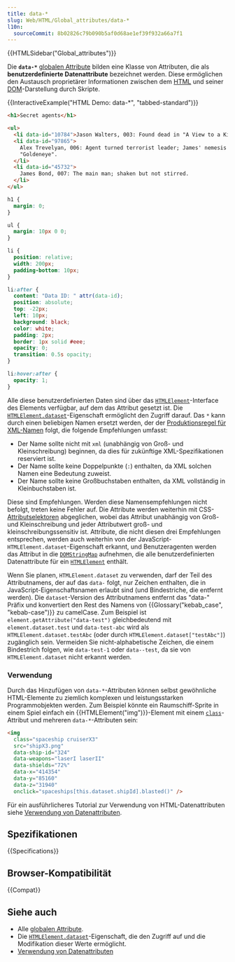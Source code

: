 ```yaml
---
title: data-*
slug: Web/HTML/Global_attributes/data-*
l10n:
  sourceCommit: 8b02826c79b090b5af0d68ae1ef39f932a66a7f1
---
```


{{HTMLSidebar("Global_attributes")}}

Die **`data-*`** [globalen Attribute](/de/docs/Web/HTML/Global_attributes) bilden eine Klasse von Attributen, die als **benutzerdefinierte Datenattribute** bezeichnet werden. Diese ermöglichen den Austausch proprietärer Informationen zwischen dem [HTML](/de/docs/Web/HTML) und seiner [DOM](/de/docs/Web/API/Document_Object_Model)-Darstellung durch Skripte.

{{InteractiveExample("HTML Demo: data-*", "tabbed-standard")}}

```html interactive-example
<h1>Secret agents</h1>

<ul>
  <li data-id="10784">Jason Walters, 003: Found dead in "A View to a Kill".</li>
  <li data-id="97865">
    Alex Trevelyan, 006: Agent turned terrorist leader; James' nemesis in
    "Goldeneye".
  </li>
  <li data-id="45732">
    James Bond, 007: The main man; shaken but not stirred.
  </li>
</ul>
```

```css interactive-example
h1 {
  margin: 0;
}

ul {
  margin: 10px 0 0;
}

li {
  position: relative;
  width: 200px;
  padding-bottom: 10px;
}

li:after {
  content: "Data ID: " attr(data-id);
  position: absolute;
  top: -22px;
  left: 10px;
  background: black;
  color: white;
  padding: 2px;
  border: 1px solid #eee;
  opacity: 0;
  transition: 0.5s opacity;
}

li:hover:after {
  opacity: 1;
}
```

Alle diese benutzerdefinierten Daten sind über das [`HTMLElement`](/de/docs/Web/API/HTMLElement)-Interface des Elements verfügbar, auf dem das Attribut gesetzt ist. Die [`HTMLElement.dataset`](/de/docs/Web/API/HTMLElement/dataset)-Eigenschaft ermöglicht den Zugriff darauf.
Das `*` kann durch einen beliebigen Namen ersetzt werden, der der [Produktionsregel für XML-Namen](https://www.w3.org/TR/REC-xml/#NT-Name) folgt, die folgende Empfehlungen umfasst:

- Der Name sollte nicht mit `xml` (unabhängig von Groß- und Kleinschreibung) beginnen, da dies für zukünftige XML-Spezifikationen reserviert ist.
- Der Name sollte keine Doppelpunkte (`:`) enthalten, da XML solchen Namen eine Bedeutung zuweist.
- Der Name sollte keine Großbuchstaben enthalten, da XML vollständig in Kleinbuchstaben ist.

Diese sind Empfehlungen. Werden diese Namensempfehlungen nicht befolgt, treten keine Fehler auf. Die Attribute werden weiterhin mit CSS-[Attributselektoren](/de/docs/Web/CSS/Attribute_selectors) abgeglichen, wobei das Attribut unabhängig von Groß- und Kleinschreibung und jeder Attributwert groß- und kleinschreibungssensitiv ist. Attribute, die nicht diesen drei Empfehlungen entsprechen, werden auch weiterhin von der JavaScript-`HTMLElement.dataset`-Eigenschaft erkannt, und Benutzeragenten werden das Attribut in die [`DOMStringMap`](/de/docs/Web/API/DOMStringMap) aufnehmen, die alle benutzerdefinierten Datenattribute für ein [`HTMLElement`](/de/docs/Web/API/HTMLElement) enthält.

Wenn Sie planen, `HTMLElement.dataset` zu verwenden, darf der Teil des Attributnamens, der auf das `data-` folgt, nur Zeichen enthalten, die in JavaScript-Eigenschaftsnamen erlaubt sind (und Bindestriche, die entfernt werden). Die `dataset`-Version des Attributnamens entfernt das "data-" Präfix und konvertiert den Rest des Namens von {{Glossary("kebab_case", "kebab-case")}} zu camelCase. Zum Beispiel ist `element.getAttribute("data-test")` gleichbedeutend mit `element.dataset.test` und `data-test-abc` wird als `HTMLElement.dataset.testAbc` (oder durch `HTMLElement.dataset["testAbc"]`) zugänglich sein. Vermeiden Sie nicht-alphabetische Zeichen, die einem Bindestrich folgen, wie `data-test-1` oder `data--test`, da sie von `HTMLElement.dataset` nicht erkannt werden.

### Verwendung

Durch das Hinzufügen von `data-*`-Attributen können selbst gewöhnliche HTML-Elemente zu ziemlich komplexen und leistungsstarken Programmobjekten werden. Zum Beispiel könnte ein Raumschiff-Sprite in einem Spiel einfach ein {{HTMLElement("img")}}-Element mit einem [`class`](/de/docs/Web/HTML/Global_attributes/class)-Attribut und mehreren `data-*`-Attributen sein:

```html
<img
  class="spaceship cruiserX3"
  src="shipX3.png"
  data-ship-id="324"
  data-weapons="laserI laserII"
  data-shields="72%"
  data-x="414354"
  data-y="85160"
  data-z="31940"
  onclick="spaceships[this.dataset.shipId].blasted()" />
```

Für ein ausführlicheres Tutorial zur Verwendung von HTML-Datenattributen siehe [Verwendung von Datenattributen](/de/docs/Learn_web_development/Howto/Solve_HTML_problems/Use_data_attributes).

## Spezifikationen

{{Specifications}}

## Browser-Kompatibilität

{{Compat}}

## Siehe auch

- Alle [globalen Attribute](/de/docs/Web/HTML/Global_attributes).
- Die [`HTMLElement.dataset`](/de/docs/Web/API/HTMLElement/dataset)-Eigenschaft, die den Zugriff auf und die Modifikation dieser Werte ermöglicht.
- [Verwendung von Datenattributen](/de/docs/Learn_web_development/Howto/Solve_HTML_problems/Use_data_attributes)
